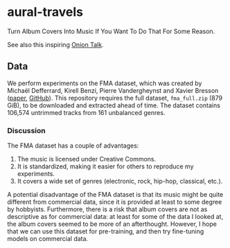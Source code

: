 # aural-travels

Turn Album Covers Into Music If You Want To Do That For Some Reason.

See also this inspiring [Onion Talk](https://www.youtube.com/watch?v=zpNgsU9o4ik).

## Data

We perform experiments on the FMA dataset, which was created by Michaël Defferrard, Kirell Benzi, Pierre Vandergheynst and Xavier Bresson ([paper](https://arxiv.org/abs/1612.01840), [GitHub](https://github.com/mdeff/fma)). 
This repository requires the full dataset, `fma_full.zip` (879 GiB), to be downloaded and extracted ahead of time. The dataset contains 106,574 untrimmed tracks from 161 unbalanced genres.

### Discussion
The FMA dataset has a couple of advantages:
1. The music is licensed under Creative Commons.
2. It is standardized, making it easier for others to reproduce my experiments.
3. It covers a wide set of genres (electronic, rock, hip-hop, classical, etc.).

A potential disadvantage of the FMA dataset is that its music might be quite different from commercial data, since it is provided at least to some degree by hobbyists. Furthermore, there is a risk that album covers are not as descriptive as for commercial data: at least for some of the data I looked at, the album covers seemed to be more of an afterthought. However, I hope that we can use this dataset for pre-training, and then try fine-tuning models on commercial data.
